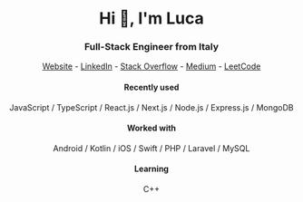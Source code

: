 <h1 align="center">Hi 👋, I'm Luca</h1>
<h3 align="center">Full-Stack Engineer from Italy</h3>

<p align="center">
<a href="https://lucapizzini.com" target="blank">Website</a>
-
<a href="https://linkedin.com/in/luca-pizzini" target="blank">LinkedIn</a>
-
<a href="https://stackoverflow.com/users/13211263" target="blank">Stack Overflow</a>
-
<a href="https://medium.com/@lpizzinidev" target="blank">Medium</a>
-
<a href="https://www.leetcode.com/lpizzinidev" target="blank">LeetCode</a>
</p>


<h4 align="center">Recently used</h4>
<p align="center">
JavaScript / TypeScript / React.js / Next.js / Node.js / Express.js / MongoDB
</p>

<h4 align="center">Worked with</h4>
<p align="center">
Android / Kotlin / iOS / Swift / PHP / Laravel / MySQL
</p>

<h4 align="center">Learning</h4>
<p align="center">
C++
</p>
